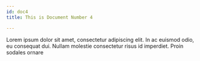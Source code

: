 ```yaml
---
id: doc4
title: This is Document Number 4

---
```


Lorem ipsum dolor sit amet, consectetur adipiscing elit. In ac euismod odio, eu consequat dui. Nullam molestie consectetur risus id imperdiet. Proin sodales ornare 